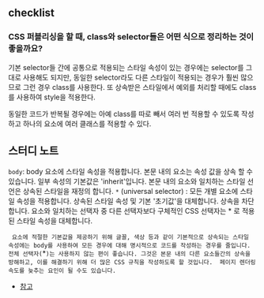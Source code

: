 ## checklist

### CSS 퍼블리싱을 할 때, class와 selector들은 어떤 식으로 정리하는 것이 좋을까요?

기본 selector들 간에 공통으로 적용되는 스타일 속성이 있는 경우에는 selector를 그대로 사용해도 되지만, 동일한 selector라도 다른 스타일이 적용되는 경우가 훨씬 많으므로 그런 경우 class를 사용한다.
또 상속받은 스타일에서 예외를 처리할 때에도 class를 사용하여 style을 적용한다.

동일한 코드가 반복될 경우에는 아예 class를 따로 빼서 여러 번 적용할 수 있도록 작성하고 하나의 요소에 여러 클래스를 적용할 수 있다.

## 스터디 노트

`body`: body 요소에 스타일 속성을 적용합니다. 본문 내의 요소는 속성 값을 상속 할 수 있습니다. 일부 속성의 기본값은 'inherit'입니다. 본문 내의 요소와 일치하는 스타일 선언은 상속된 스타일을 재정의 합니다.
`*` (universal selector) : 모든 개별 요소에 스타일 속성을 적용합니다. 상속된 스타일 속성 및 기본 '초기값'을 대체합니다. 상속을 차단합니다. 요소와 일치하는 선택자 중 다른 선택자보다 구체적인 CSS 선택자는 * 로 적용된 스타일 속성을 대체합니다.

`
요소에 적절한 기본값을 제공하기 위해 글꼴, 색상 등과 같이 기본적으로 상속되는 스타일 속성에는 body를 사용하여 모든 경우에 대해 명시적으로 코드를 작성하는 경우를 줄입니다.
전체 선택자(`*`)는 사용하지 않는 편이 좋습니다. 그것은 본문 내의 다른 요소들간의 상속을 방해하고, 이를 해결하기 위해 더 많은 CSS 규칙을 작성하도록 할 것입니다. 
페이지 렌더링 속도를 늦추는 요인이 될 수도 있습니다.
`

* [참고](https://softwareengineering.stackexchange.com/questions/178049/css-use-universal-selector-vs-html-or-body-selector)
